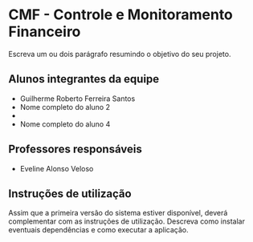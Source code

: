 # CMF - Controle e Monitoramento Financeiro

Escreva um ou dois  parágrafo resumindo o objetivo do seu projeto.

## Alunos integrantes da equipe

* Guilherme Roberto Ferreira Santos
* Nome completo do aluno 2
* 
* Nome completo do aluno 4

## Professores responsáveis

* Eveline Alonso Veloso

## Instruções de utilização

Assim que a primeira versão do sistema estiver disponível, deverá complementar com as instruções de utilização. Descreva como instalar eventuais dependências e como executar a aplicação.
